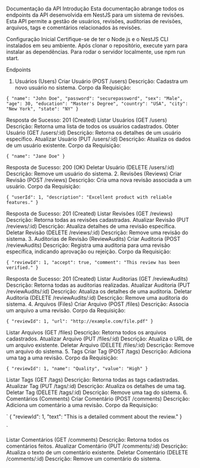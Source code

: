 Documentação da API
Introdução
Esta documentação abrange todos os endpoints da API desenvolvida em NestJS para um sistema de revisões. Esta API permite a gestão de usuários, revisões, auditorias de revisões, arquivos, tags e comentários relacionados às revisões.

Configuração Inicial
Certifique-se de ter o Node.js e o NestJS CLI instalados em seu ambiente. Após clonar o repositório, execute  yarn para instalar as dependências. Para rodar o servidor localmente, use npm run start.

Endpoints
1. Usuários (Users)
Criar Usuário (POST /users)
Descrição: Cadastra um novo usuário no sistema.
Corpo da Requisição:

`
{
  "name": "John Doe",
  "password": "securepassword",
  "sex": "Male",
  "age": 30,
  "education": "Master's Degree",
  "country": "USA",
  "city": "New York",
  "state": "NY"
}
`

Resposta de Sucesso: 201 (Created)
Listar Usuários (GET /users)
Descrição: Retorna uma lista de todos os usuários cadastrados.
Obter Usuário (GET /users/:id)
Descrição: Retorna os detalhes de um usuário específico.
Atualizar Usuário (PUT /users/:id)
Descrição: Atualiza os dados de um usuário existente.
Corpo da Requisição:

`
{
  "name": "Jane Doe"
}
`

Resposta de Sucesso: 200 (OK)
Deletar Usuário (DELETE /users/:id)
Descrição: Remove um usuário do sistema.
2. Revisões (Reviews)
Criar Revisão (POST /reviews)
Descrição: Cria uma nova revisão associada a um usuário.
Corpo da Requisição:

`
{
  "userId": 1,
  "description": "Excellent product with reliable features."
}
`

Resposta de Sucesso: 201 (Created)
Listar Revisões (GET /reviews)
Descrição: Retorna todas as revisões cadastradas.
Atualizar Revisão (PUT /reviews/:id)
Descrição: Atualiza detalhes de uma revisão específica.
Deletar Revisão (DELETE /reviews/:id)
Descrição: Remove uma revisão do sistema.
3. Auditorias de Revisão (ReviewAudits)
Criar Auditoria (POST /reviewAudits)
Descrição: Registra uma auditoria para uma revisão específica, indicando aprovação ou rejeição.
Corpo da Requisição:

`
{
  "reviewId": 1,
  "accept": true,
  "comment": "This review has been verified."
}
`

Resposta de Sucesso: 201 (Created)
Listar Auditorias (GET /reviewAudits)
Descrição: Retorna todas as auditorias realizadas.
Atualizar Auditoria (PUT /reviewAudits/:id)
Descrição: Atualiza os detalhes de uma auditoria.
Deletar Auditoria (DELETE /reviewAudits/:id)
Descrição: Remove uma auditoria do sistema.
4. Arquivos (Files)
Criar Arquivo (POST /files)
Descrição: Associa um arquivo a uma revisão.
Corpo da Requisição:

`
{
  "reviewId": 1,
  "url": "http://example.com/file.pdf"
}
`

Listar Arquivos (GET /files)
Descrição: Retorna todos os arquivos cadastrados.
Atualizar Arquivo (PUT /files/:id)
Descrição: Atualiza o URL de um arquivo existente.
Deletar Arquivo (DELETE /files/:id)
Descrição: Remove um arquivo do sistema.
5. Tags
Criar Tag (POST /tags)
Descrição: Adiciona uma tag a uma revisão.
Corpo da Requisição:

`
{
  "reviewId": 1,
  "name": "Quality",
  "value": "High"
}
`

Listar Tags (GET /tags)
Descrição: Retorna todas as tags cadastradas.
Atualizar Tag (PUT /tags/:id)
Descrição: Atualiza os detalhes de uma tag.
Deletar Tag (DELETE /tags/:id)
Descrição: Remove uma tag do sistema.
6. Comentários (Comments)
Criar Comentário (POST /comments)
Descrição: Adiciona um comentário a uma revisão.
Corpo da Requisição:

`
{
  "reviewId": 1,
  "text": "This is a detailed comment about the review."
}

`

Listar Comentários (GET /comments)
Descrição: Retorna todos os comentários feitos.
Atualizar Comentário (PUT /comments/:id)
Descrição: Atualiza o texto de um comentário existente.
Deletar Comentário (DELETE /comments/:id)
Descrição: Remove um comentário do sistema.
